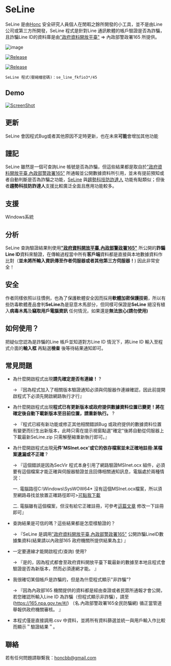 # SeLine 

SeLine 是由[Honc](https://blog.honcbb.me/) 安全研究人員個人在閒暇之餘所開發的小工具，並不是由Line 公司或第三方所開發，SeLine 程式是針對Line 通訊軟體的帳戶驗證是否為詐騙，且詐騙Line ID的資料庫是由["政府資料開放平臺"](https://data.gov.tw/dataset/78432) => 內政部警政署165 所提供。

![image](https://i.imgur.com/HKnaPfs.png)

[![Release](https://img.shields.io/badge/%E7%89%88%E6%9C%AC-V1.0-green)](https://github.com/honcbb-secu/SeLine/releases/)

[![Release](https://img.shields.io/badge/%E9%BB%9E%E6%88%91-%E4%B8%8B%E8%BC%89-brightgreen)](https://github.com/honcbb-secu/SeLine/releases/download/V1.0/SeLine.zip)

`SeLine 程式(壓縮檔密碼)：se_line_fkfio3*/45`

## Demo

[![ScreenShot](https://i.imgur.com/GfcJnHw.png)](https://www.youtube.com/watch?v=gM_wgnYeEw4&feature=youtu.be)

## 更新

SeLine 會因程式Bug或者其他原因不定時更新，也在未來**可能**會增加其他功能

## 謹記

SeLine 雖然是一個可查詢Line 帳號是否為詐騙，但這些結果都是取自於["政府資料開放平臺,內政部警政署165"](https://data.gov.tw/dataset/78432) 所通報並公開數據資料所引用，並未有提前預知或者自動判斷是否為詐騙之功能，[SeLine](https://github.com/honcbb-secu/SeLine) 與[趨勢科技防詐達人](https://getdr.com/) 功能有點類似；但後者**趨勢科技防詐達人**支援比較廣泛全面且應用功能較多。

## 支援

Windows系統

## 分析

SeLine 查詢驗證結果則使用[**"政府資料開放平臺,內政部警政署165"**](https://data.gov.tw/dataset/78432) 所公開的**詐騙Line ID**資料來驗證，在傳輸過程當中所有**客戶端**資料都是直接與本地數據資料作比對（**並未將所輸入資訊傳至作者伺服器或者其他第三方伺服器！**) 因此非常安全！

## 安全

作者同樣依照以往慣例，也為了保護軟體安全因而採用**軟體加密保護技術**，所以有些防毒軟體產品會判**SeLine**為是惡意木馬部分，但同樣可保證是**SeLine** 絕沒有植入**病毒木馬**及**竊取用戶電腦資訊** 任何情況，如果還是**無法放心(請勿使用)**

## 如何使用？

把疑似您認為是詐騙的Line 帳戶並知道對方Line ID 情況下，將Line ID 輸入至程式介面的**輸入框** 再點選**檢查** 後等待結果通知即可。

## 常見問題

* 為什麼開啟程式出現**請先確定是否有連線！** ? 

    → 『因為程式加入了相關版本驗證通知必須與伺服器作連線確認，因此前提開啟程式下必須先開啟網路執行才行』
    
* 為什麼開啟程式出現**程式已有更新版本或政府提供數據資料位置已變更！將在確定後自動下載新版本至目前位置，請重新執行。** ? 

    → 『程式已經有新功能或修正其他相關錯誤Bug 或政府提供的數據資料位置有變更而衍生出新版本，此時只需在提示視窗點選"確定"後將自動從伺服器上下載最新SeLine.zip 只需解壓縮重新執行即可。』
    
* 為什麼開啟程式出現**元件'MSInet.ocx'或它的依存檔案並未正確地註冊:某檔案遺漏或不正確** ? 

    → 『這個錯誤是因為SecVir 程式本身引用了網路驗證MSInet.ocx 組件，必須要有這個檔案才能正確與伺服器驗證並且回傳相關通知訊息，電腦處於兩種情況：
    
    一. 電腦路徑C:\Windows\SysWOW64\* 沒有這個MSInet.ocx檔案，所以須至網路尋找並放置正確路徑即可>[可點我下載](https://www.ocxme.com/files/msinet_ocx)
    
    二. 電腦雖有這個檔案，但沒有給它正確註冊，可參考[這篇文章](https://dotblogs.com.tw/usice0314/2010/04/07/14442) 修改一下註冊即可』
  
* 查詢結果是可信的嗎？這些結果都是怎麼樣驗證的？
 
  → 『SeLine 是調用["政府資料開放平臺,內政部警政署165"](https://data.gov.tw/dataset/78432) 公開詐騙LineID數據集資料(結果請以內政部165 政府機關所提供結果為主) 』
  
* 一定要連線才能開啟程式(查詢) 使用? 
 
  → 『是的，因為程式都會至政府資料開放平臺下載最新的數據至本地且程式會驗證是否為新版本，然而必須連網才能。 』
  
* 我很確切某個帳戶是詐騙的，但是為什麼程式顯示"非詐騙"? 
 
  → 『因為內政部165 機關提供的資料都是經由查證或者民眾所通報才會公開，若您確認所輸入Line ID 為詐騙（但程式顯示非詐騙），請至(https://165.npa.gov.tw/#/) （名.內政部警政署165全民防騙網) 循正當管道舉報供政府機關審核。 』
  
* 本程式僅是直接調用.csv 中資料，並將所有資料篩選並統一與用戶輸入作比較而顯示＂驗證結果＂。
  
 
 ## 聯絡

若有任何問題請聯繫我：honcbb@gmail.com
